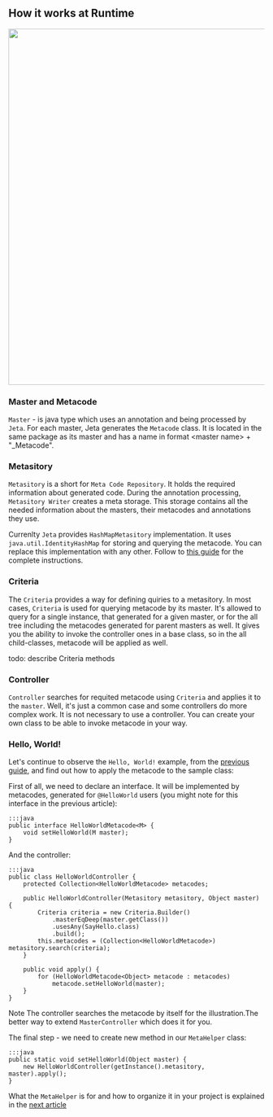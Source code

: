<div class="page-header">
  <h2>How it works at Runtime</h2>
</div>

<img src="/static/images/at_runtime.png" width="700px"/>

### Master and Metacode
`Master` - is java type which uses an annotation and being processed by `Jeta`. For each master, Jeta generates the `Metacode` class. It is located in the same package as its master and has a name in format &lt;master name&gt; + "_Metacode".

### Metasitory
`Metasitory` is a short for `Meta Code Repository`. It holds the required information about generated code. During the annotation processing, `Metasitory Writer` creates a meta storage. This storage contains all the needed information about the masters, their metacodes and annotations they use.

Currenlty `Jeta` provides `HashMapMetasitory` implementation. It uses `java.util.IdentityHashMap` for storing and querying the metacode. You can replace this implementation with any other. Follow to [this guide](/guide/custom-metasitory) for the complete instructions.

### Criteria
The `Criteria` provides a way for defining quiries to a metasitory. In most cases, `Criteria` is used for querying metacode by its master. It's allowed to query for a single instance, that generated for a given master, or for the all tree including the metacodes generated for parent masters as well. It gives you the ability to invoke the controller ones in a base class, so in the all child-classes, metacode will be applied as well.

todo: describe Criteria methods

### Controller
`Controller` searches for requited metacode using `Criteria` and applies it to the `master`. Well, it's just a common case and some controllers do more complex work. It is not necessary to use a controller. You can create your own class to be able to invoke metacode in your way.

### Hello, World!
Let's continue to observe the `Hello, World!` example, from the [previous guide](/guide/code-generating), and find out how to apply the metacode to the sample class:

First of all, we need to declare an interface. It will be implemented by metacodes, generated for `@HelloWorld` users (you might note for this interface in the previous article):

    :::java
    public interface HelloWorldMetacode<M> {
        void setHelloWorld(M master);
    }

And the controller:

    :::java
    public class HelloWorldController {
        protected Collection<HelloWorldMetacode> metacodes;

        public HelloWorldController(Metasitory metasitory, Object master) {
            Criteria criteria = new Criteria.Builder()
                .masterEqDeep(master.getClass())
                .usesAny(SayHello.class)
                .build();
            this.metacodes = (Collection<HelloWorldMetacode>) metasitory.search(criteria);
        }

        public void apply() {
            for (HelloWorldMetacode<Object> metacode : metacodes)
                metacode.setHelloWorld(master);
        }
    }

<span class="label label-info">Note</span> The controller searches the metacode by itself for the illustration.The better way to extend `MasterController` which does it for you.

The final step - we need to create new method in our `MetaHelper` class:

    :::java
    public static void setHelloWorld(Object master) {
        new HelloWorldController(getInstance().metasitory, master).apply();
    }

What the `MetaHelper` is for and how to organize it in your project is explained in the [next article](/guide/meta-helper)

